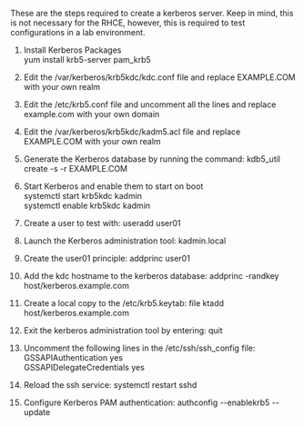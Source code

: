 These are the steps required to create a kerberos server. Keep in mind, this is not necessary for the RHCE, however, this is required to test configurations in a lab environment.

1. Install Kerberos Packages  
  yum install krb5-server pam_krb5

2. Edit the /var/kerberos/krb5kdc/kdc.conf file and replace EXAMPLE.COM with your own realm

3. Edit the /etc/krb5.conf file and uncomment all the lines and replace example.com with your own domain

4. Edit the /var/kerberos/krb5kdc/kadm5.acl file and replace EXAMPLE.COM with your own realm

5. Generate the Kerberos database by running the command: kdb5_util create -s -r EXAMPLE.COM

6. Start Kerberos and enable them to start on boot  
  systemctl start krb5kdc kadmin  
  systemctl enable krb5kdc kadmin  

7. Create a user to test with: useradd user01

8. Launch the Kerberos administration tool: kadmin.local

9. Create the user01 principle: addprinc user01

10. Add the kdc hostname to the kerberos database: addprinc -randkey host/kerberos.example.com

11. Create a local copy to the /etc/krb5.keytab: file ktadd host/kerberos.example.com

12. Exit the kerberos administration tool by entering: quit

13. Uncomment the following lines in the /etc/ssh/ssh_config file:  
  GSSAPIAuthentication yes  
  GSSAPIDelegateCredentials yes  

14. Reload the ssh service: systemctl restart sshd

15. Configure Kerberos PAM authentication: authconfig --enablekrb5 --update
